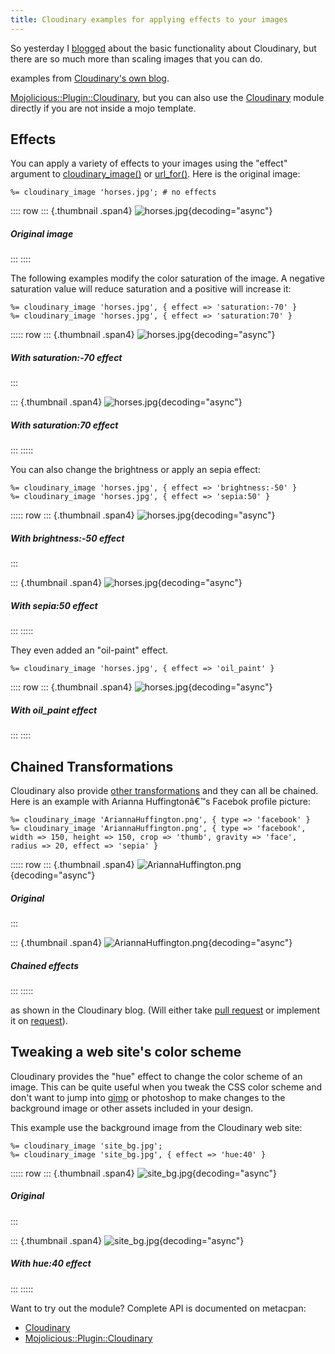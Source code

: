 ```yaml
---
title: Cloudinary examples for applying effects to your images
---
```


So yesterday I
[blogged](/blog/2012-07-10-cloudinary-how-to-deliver-your-static-images)
about the basic functionality about Cloudinary, but there are so much
more than scaling images that you can do.

examples from [Cloudinary's own
blog](http://cloudinary.com/blog/cloud_based_api_for_applying_effects_on_images).

[Mojolicious::Plugin::Cloudinary](https://metacpan.org/module/Mojolicious::Plugin::Cloudinary),
but you can also use the
[Cloudinary](https://metacpan.org/module/Cloudinary) module directly if
you are not inside a mojo template.

## Effects

You can apply a variety of effects to your images using the "effect"
argument to
[cloudinary_image()](https://metacpan.org/module/Mojolicious::Plugin::Cloudinary#cloudinary_image)
or [url_for()](https://metacpan.org/module/Cloudinary#url_for). Here is
the original image:

```mojolicious
%= cloudinary_image 'horses.jpg'; # no effects
```

:::: row
::: {.thumbnail .span4}
![horses.jpg](http://res.cloudinary.com/demo/image/upload/w_300/horses.jpg){decoding="async"}

##### Original image
:::
::::

The following examples modify the color saturation of the image. A
negative saturation value will reduce saturation and a positive will
increase it:

```mojolicious
%= cloudinary_image 'horses.jpg', { effect => 'saturation:-70' }
%= cloudinary_image 'horses.jpg', { effect => 'saturation:70' }
```

::::: row
::: {.thumbnail .span4}
![horses.jpg](http://res.cloudinary.com/demo/image/upload/e_saturation:-70,w_300/horses.jpg){decoding="async"}

##### With saturation:-70 effect
:::

::: {.thumbnail .span4}
![horses.jpg](http://res.cloudinary.com/demo/image/upload/e_saturation:70,w_300/horses.jpg){decoding="async"}

##### With saturation:70 effect
:::
:::::

You can also change the brightness or apply an sepia effect:

    %= cloudinary_image 'horses.jpg', { effect => 'brightness:-50' }
    %= cloudinary_image 'horses.jpg', { effect => 'sepia:50' }

::::: row
::: {.thumbnail .span4}
![horses.jpg](http://res.cloudinary.com/demo/image/upload/e_brightness:-50,w_300/horses.jpg){decoding="async"}

##### With brightness:-50 effect
:::

::: {.thumbnail .span4}
![horses.jpg](http://res.cloudinary.com/demo/image/upload/e_sepia:50,w_300/horses.jpg){decoding="async"}

##### With sepia:50 effect
:::
:::::

They even added an "oil-paint" effect.

    %= cloudinary_image 'horses.jpg', { effect => 'oil_paint' }

:::: row
::: {.thumbnail .span4}
![horses.jpg](http://res.cloudinary.com/demo/image/upload/e_oil_paint,w_300/horses.jpg){decoding="async"}

##### With oil_paint effect
:::
::::

## Chained Transformations

Cloudinary also provide [other
transformations](http://cloudinary.com/documentation/image_transformations)
and they can all be chained. Here is an example with Arianna
Huffingtonâ€™s Facebok profile picture:

    %= cloudinary_image 'AriannaHuffington.png', { type => 'facebook' }
    %= cloudinary_image 'AriannaHuffington.png', { type => 'facebook', width => 150, height => 150, crop => 'thumb', gravity => 'face', radius => 20, effect => 'sepia' }

::::: row
::: {.thumbnail .span4}
![AriannaHuffington.png](http://res.cloudinary.com/demo/image/facebook/AriannaHuffington.png){decoding="async"}

##### Original
:::

::: {.thumbnail .span4}
![AriannaHuffington.png](http://res.cloudinary.com/demo/image/facebook/c_thumb,e_sepia,g_face,h_150,r_20,w_150/AriannaHuffington.png){decoding="async"}

##### Chained effects
:::
:::::

as shown in the Cloudinary blog. (Will either take [pull
request](https://github.com/jhthorsen/cloudinary) or implement it on
[request](/contact)).

## Tweaking a web site's color scheme

Cloudinary provides the "hue" effect to change the color scheme of an
image. This can be quite useful when you tweak the CSS color scheme and
don't want to jump into [gimp](http://gimp.org) or photoshop to make
changes to the background image or other assets included in your design.

This example use the background image from the Cloudinary web site:

    %= cloudinary_image 'site_bg.jpg';
    %= cloudinary_image 'site_bg.jpg', { effect => 'hue:40' }

::::: row
::: {.thumbnail .span4}
![site_bg.jpg](http://res.cloudinary.com/demo/image/upload/w_300/site_bg.jpg){decoding="async"}

##### Original
:::

::: {.thumbnail .span4}
![site_bg.jpg](http://res.cloudinary.com/demo/image/upload/e_hue:40,w_300/site_bg.jpg){decoding="async"}

##### With hue:40 effect
:::
:::::

Want to try out the module? Complete API is documented on metacpan:

-   [Cloudinary](https://metacpan.org/module/Cloudinary)
-   [Mojolicious::Plugin::Cloudinary](https://metacpan.org/module/Mojolicious::Plugin::Cloudinary)
